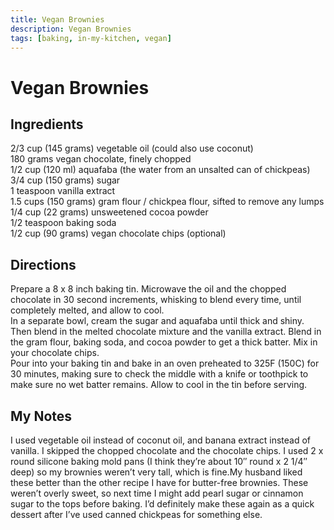 ```yaml
---
title: Vegan Brownies
description: Vegan Brownies
tags: [baking, in-my-kitchen, vegan]
---
```


# Vegan Brownies

## Ingredients
2/3 cup (145 grams) vegetable oil (could also use coconut)  
180 grams vegan chocolate, finely chopped  
1/2 cup (120 ml) aquafaba (the water from an unsalted can of chickpeas)  
3/4 cup (150 grams) sugar  
1 teaspoon vanilla extract  
1.5 cups (150 grams) gram flour / chickpea flour, sifted to remove any lumps  
1/4 cup (22 grams) unsweetened cocoa powder  
1/2 teaspoon baking soda  
1/2 cup (90 grams) vegan chocolate chips (optional)

## Directions
Prepare a 8 x 8 inch baking tin. Microwave the oil and the chopped chocolate in 30 second increments, whisking to blend every time, until completely melted, and allow to cool.  
In a separate bowl, cream the sugar and aquafaba until thick and shiny. Then blend in the melted chocolate mixture and the vanilla extract. Blend in the gram flour, baking soda, and cocoa powder to get a thick batter. Mix in your chocolate chips.  
Pour into your baking tin and bake in an oven preheated to 325F (150C) for 30 minutes, making sure to check the middle with a knife or toothpick to make sure no wet batter remains. Allow to cool in the tin before serving.

## My Notes
I used vegetable oil instead of coconut oil, and banana extract instead of vanilla. I skipped the chopped chocolate and the chocolate chips. I used 2 x round silicone baking mold pans (I think they’re about 10″ round x 2 1/4″ deep) so my brownies weren’t very tall, which is fine.My husband liked these better than the other recipe I have for butter-free brownies. These weren’t overly sweet, so next time I might add pearl sugar or cinnamon sugar to the tops before baking. I’d definitely make these again as a quick dessert after I’ve used canned chickpeas for something else.